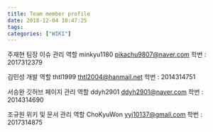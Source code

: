 ```yaml
---
title: Team member profile
date: 2018-12-04 18:47:25
tags:
categories: ["WIKI"]
---
```


주재현
팀장
이슈 관리 역할
minkyu1180
pikachu9807@naver.com
학번 : 2017312379

김민성
개발 역할
thtl1999
thtl2004@hanmail.net
학번 : 2014314751

서승완
깃허브 페이지 관리 역할
ddyh2901
ddyh2901@naver.com
학번 : 2014314690

조규원
위키 및 문서 관리 역할
ChoKyuWon
yyj10137@gmail.com
학번 : 2017314875
